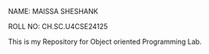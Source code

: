 NAME: MAISSA SHESHANK

ROLL NO: CH.SC.U4CSE24125

This is my Repository for Object oriented Programming Lab.
